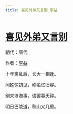 ```yaml
---
title: 喜见外弟又言别_李益
---
```


# [喜见外弟又言别](http://so.gushiwen.org/view_14928.aspx)

朝代：唐代

作者：[李益](http://so.gushiwen.org/author_484.aspx)

十年离乱后，长大一相逢。

问姓惊初见，称名忆旧容。

别来沧海事，语罢暮天钟。

明日巴陵道，秋山又几重。